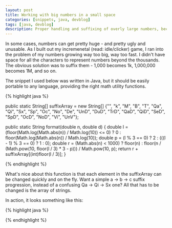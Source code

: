 ```yaml
---
layout: post
title: Working with big numbers in a small space
categories: [snippets, java, devblog]
tags: [java, devblog]
description: Proper handling and suffixing of overly large numbers, because we don't always have the space to display 2147483647.
---
```


In some cases, numbers can get pretty huge - and pretty ugly and unusable. As I built out my incremenetal (read: idle/clicker) game, I ran into the problem of my numbers growing way too big, way too fast. I didn't have space for all the characters to represent numbers beyond the thousands. The obvious solution was to suffix them - 1,000 becomes 1k, 1,000,000 becomes 1M, and so on.

The snippet I used below was written in Java, but it should be easily portable to any language, providing the right math utility functions.

{% highlight java %}

 public static String[] suffixArray = new String[] {"", "k", "M", "B", "T", "Qa", "Qi", "Sx", "Sp", "Oc", "No", "De", "UnD", "DuD", "TrD", "QaD", "QiD", "SeD", "SpD", "OcD", "NoD", "Vi", "UnV"}; 

public static String format(double n, double d) {
        double l = (floor(Math.log(Math.abs(n)) / Math.log(10)) <= 0) ? 0 : floor(Math.log(Math.abs(n)) / Math.log(10));
        double p = (l % 3 == 0) ? 2 : (((l - 1) % 3 == 0) ? 1 : 0);
        double r = (Math.abs(n) < 1000) ? floor(n) : floor(n / (Math.pow(10, floor(l / 3) * 3 - p))) / Math.pow(10, p);
        return r + suffixArray[(int)floor(l / 3)];
}

{% endhighlight %}
  
What's nice about this function is that each element in the suffixArray can be changed quickly and on the fly. Want a simple a -> b -> c suffix progression, instead of a confusing Qa -> Qi -> Sx one? All that has to be changed is the array of strings.

In action, it looks something like this:

{% highlight java %}

{% endhighlight %}
